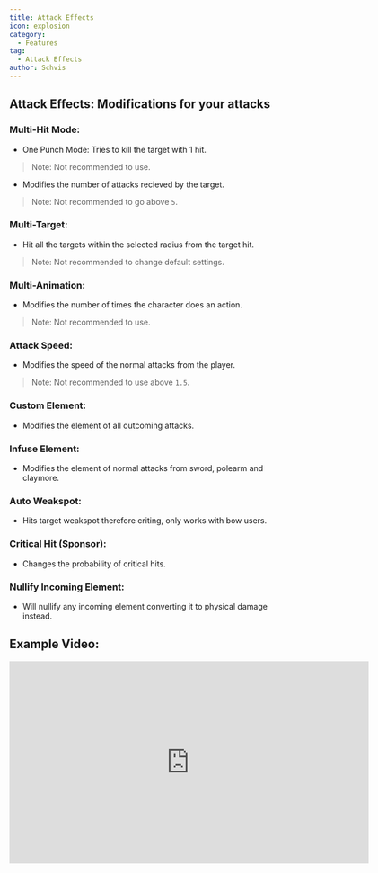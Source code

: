 ```yaml
---
title: Attack Effects
icon: explosion
category:
  - Features
tag:
  - Attack Effects
author: Schvis
---
```


## Attack Effects: Modifications for your attacks

### Multi-Hit Mode:
- One Punch Mode: Tries to kill the target with 1 hit.
> Note: Not recommended to use.
- Modifies the number of attacks recieved by the target.
> Note: Not recommended to go above `5`.
### Multi-Target:
- Hit all the targets within the selected radius from the target hit.
> Note: Not recommended to change default settings.
### Multi-Animation:
- Modifies the number of times the character does an action.
> Note: Not recommended to use.
### Attack Speed:
- Modifies the speed of the normal attacks from the player.
> Note: Not recommended to use above `1.5`.
### Custom Element:
- Modifies the element of all outcoming attacks.
### Infuse Element:
- Modifies the element of normal attacks from sword, polearm and claymore.
### Auto Weakspot:
- Hits target weakspot therefore criting, only works with bow users.
### Critical Hit (Sponsor):
- Changes the probability of critical hits.
### Nullify Incoming Element:
- Will nullify any incoming element converting it to physical damage instead.

## Example Video:

<iframe width="640" height="360" src="https://www.youtube.com/embed/1BdKwxBjWyg?list=PL5eI1Tb64p56g27qfYk7VuFTz4FK6YrKa" title="Korepi - Attack Effects" frameborder="0" allow="accelerometer; autoplay; clipboard-write; encrypted-media; gyroscope; picture-in-picture; web-share" allowfullscreen></iframe>